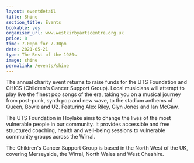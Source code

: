 ```yaml
---
layout: eventdetail
title: Shine
section_title: Events
bookable: yes
organiser_url: www.westkirbyartscentre.org.uk
price: 8
time: 7.00pm for 7.30pm
date: 2021-05-21
type: The Best of the 1980s
image: shine
permalink: /events/shine
---
```


The annual charity event returns to raise funds for the UTS Foundation and CHICS (Children's Cancer Support Group). Local musicians will attempt to play live the finest pop songs of the era, taking you on a musical journey from post-punk, synth pop and new wave, to the stadium anthems of Queen, Bowie and U2. Featuring Alex Riley, Glyn Jones and Ian McGaw.

The UTS Foundation in Hoylake aims to change the lives of the most vulnerable people in our community. It provides accessible and free structured coaching, health and well-being sessions to vulnerable community groups across the Wirral.

The Children's Cancer Support Group is based in the North West of the UK, covering Merseyside, the Wirral, North Wales and West Cheshire.
